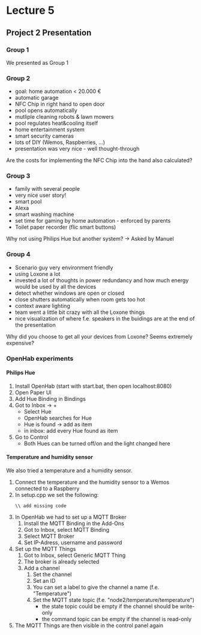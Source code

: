 # Lecture 5
## Project 2 Presentation
### Group 1
We presented as Group 1

### Group 2
- goal: home automation < 20.000 €
- automatic garage
- NFC Chip in right hand to open door
- pool opens automatically
- mutliple cleaning robots & lawn mowers
- pool regulates heat&cooling itself
- home entertainment system
- smart security cameras
- lots of DIY (Wemos, Raspberries, ...)
- presentation was very nice - well thought-through

Are the costs for implementing the NFC Chip into the hand also calculated?

### Group 3
- family with several people
- very nice user story!
- smart pool
- Alexa
- smart washing machine
- set time for gaming by home automation - enforced by parents
- Toilet paper recorder (flic smart buttons)

Why not using Philips Hue but another system? -> Asked by Manuel

### Group 4
- Scenario guy very environment friendly
- using Loxone a lot
- invested a lot of thoughts in power redundancy and how much energy would be used by all the devices
- detect whether windows are open or closed
- close shutters automatically when room gets too hot
- context aware lighting
- team went a little bit crazy with all the Loxone things
- nice visualization of where f.e. speakers in the buidings are at the end of the presentation

Why did you choose to get all your devices from Loxone? Seems extremely expensive?

### OpenHab experiments
#### Philips Hue
1. Install OpenHab (start with start.bat, then open localhost:8080)
2. Open Paper UI
3. Add Hue Binding in Bindings
4. Got to Inbox -> +
    - Select Hue
    - OpenHab searches for Hue
    - Hue is found -> add as item
    - in inbox: add every Hue found as item
5. Go to Control
    - Both Hues can be turned off/on and the light changed here

#### Temperature and humidity sensor
We also tried a temperature and a humidity sensor.
1. Connect the temperature and the humidity sensor to a Wemos connected to a Raspberry
2. In setup.cpp we set the following:
    ```
    \\ add missing code
    ```
3. In OpenHab we had to set up a MQTT Broker
    1. Install the MQTT Binding in the Add-Ons
    2. Got to Inbox, select MQTT Binding
    3. Select MQTT Broker
    4. Set IP-Adress, username and password
4. Set up the MQTT Things
    1. Got to Inbox, select Generic MQTT Thing
    2. The broker is already selected
    3. Add a channel
        1. Set the channel
        2. Set an ID
        3. You can set a label to give the channel a name (f.e. "Temperature")
        4. Set the MQTT state topic (f.e. "node2/temperature/temperature")
            - the state topic could be empty if the channel should be write-only
            - the command topic can be empty if the channel is read-only
5. The MQTT Things are then visible in the control panel again

